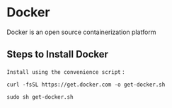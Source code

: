 # Docker

Docker is an open source containerization platform

## Steps to Install Docker
`Install using the convenience script` :
```
curl -fsSL https://get.docker.com -o get-docker.sh

sudo sh get-docker.sh
```